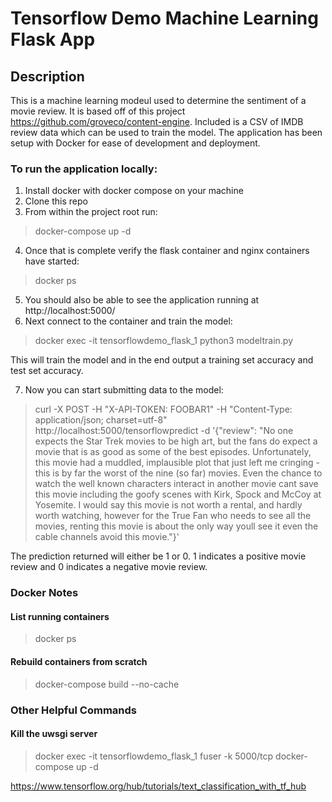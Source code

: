 # Tensorflow Demo Machine Learning Flask App

## Description
This is a machine learning modeul used to determine the sentiment of a movie review. It is based off of this project https://github.com/groveco/content-engine. Included is a CSV of IMDB review data which can be used to train the model. The application has been setup with Docker for ease of development and deployment.

### To run the application locally:

1. Install docker with docker compose on your machine
2. Clone this repo
3. From within the project root run:
> docker-compose up -d

4. Once that is complete verify the flask container and nginx containers have started:
> docker ps

5. You should also be able to see the application running at http://localhost:5000/
6. Next connect to the container and train the model:
> docker exec -it tensorflowdemo_flask_1 python3 modeltrain.py

This will train the model and in the end output a training set accuracy and test set accuracy.

7. Now you can start submitting data to the model:
> curl -X POST -H "X-API-TOKEN: FOOBAR1" -H "Content-Type: application/json; charset=utf-8" http://localhost:5000/tensorflowpredict -d '{"review": "No one expects the Star Trek movies to be high art, but the fans do expect a movie that is as good as some of the best episodes. Unfortunately, this movie had a muddled, implausible plot that just left me cringing - this is by far the worst of the nine (so far) movies. Even the chance to watch the well known characters interact in another movie cant save this movie including the goofy scenes with Kirk, Spock and McCoy at Yosemite. I would say this movie is not worth a rental, and hardly worth watching, however for the True Fan who needs to see all the movies, renting this movie is about the only way youll see it even the cable channels avoid this movie."}'

The prediction returned will either be 1 or 0. 1 indicates a positive movie review and 0 indicates a negative movie review.

### Docker Notes

#### List running containers
> docker ps

#### Rebuild containers from scratch
> docker-compose build --no-cache

### Other Helpful Commands

#### Kill the uwsgi server
> docker exec -it tensorflowdemo_flask_1 fuser -k 5000/tcp
> docker-compose up -d

https://www.tensorflow.org/hub/tutorials/text_classification_with_tf_hub

